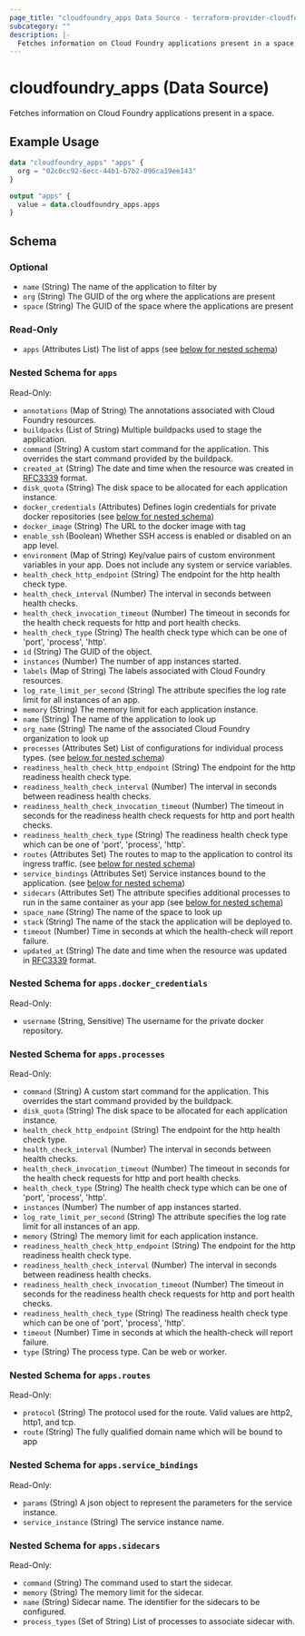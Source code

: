 ```yaml
---
page_title: "cloudfoundry_apps Data Source - terraform-provider-cloudfoundry"
subcategory: ""
description: |-
  Fetches information on Cloud Foundry applications present in a space.
---
```


# cloudfoundry_apps (Data Source)

Fetches information on Cloud Foundry applications present in a space.

## Example Usage

```terraform
data "cloudfoundry_apps" "apps" {
  org = "02c0cc92-6ecc-44b1-b7b2-096ca19ee143"
}

output "apps" {
  value = data.cloudfoundry_apps.apps
}
```

<!-- schema generated by tfplugindocs -->
## Schema

### Optional

- `name` (String) The name of the application to filter by
- `org` (String) The GUID of the org where the applications are present
- `space` (String) The GUID of the space where the applications are present

### Read-Only

- `apps` (Attributes List) The list of apps (see [below for nested schema](#nestedatt--apps))

<a id="nestedatt--apps"></a>
### Nested Schema for `apps`

Read-Only:

- `annotations` (Map of String) The annotations associated with Cloud Foundry resources.
- `buildpacks` (List of String) Multiple buildpacks used to stage the application.
- `command` (String) A custom start command for the application. This overrides the start command provided by the buildpack.
- `created_at` (String) The date and time when the resource was created in [RFC3339](https://www.ietf.org/rfc/rfc3339.txt) format.
- `disk_quota` (String) The disk space to be allocated for each application instance.
- `docker_credentials` (Attributes) Defines login credentials for private docker repositories (see [below for nested schema](#nestedatt--apps--docker_credentials))
- `docker_image` (String) The URL to the docker image with tag
- `enable_ssh` (Boolean) Whether SSH access is enabled or disabled on an app level.
- `environment` (Map of String) Key/value pairs of custom environment variables in your app. Does not include any system or service variables.
- `health_check_http_endpoint` (String) The endpoint for the http health check type.
- `health_check_interval` (Number) The interval in seconds between health checks.
- `health_check_invocation_timeout` (Number) The timeout in seconds for the health check requests for http and port health checks.
- `health_check_type` (String) The health check type which can be one of 'port', 'process', 'http'.
- `id` (String) The GUID of the object.
- `instances` (Number) The number of app instances started.
- `labels` (Map of String) The labels associated with Cloud Foundry resources.
- `log_rate_limit_per_second` (String) The attribute specifies the log rate limit for all instances of an app.
- `memory` (String) The memory limit for each application instance.
- `name` (String) The name of the application to look up
- `org_name` (String) The name of the associated Cloud Foundry organization to look up
- `processes` (Attributes Set) List of configurations for individual process types. (see [below for nested schema](#nestedatt--apps--processes))
- `readiness_health_check_http_endpoint` (String) The endpoint for the http readiness health check type.
- `readiness_health_check_interval` (Number) The interval in seconds between readiness health checks.
- `readiness_health_check_invocation_timeout` (Number) The timeout in seconds for the readiness health check requests for http and port health checks.
- `readiness_health_check_type` (String) The readiness health check type which can be one of 'port', 'process', 'http'.
- `routes` (Attributes Set) The routes to map to the application to control its ingress traffic. (see [below for nested schema](#nestedatt--apps--routes))
- `service_bindings` (Attributes Set) Service instances bound to the application. (see [below for nested schema](#nestedatt--apps--service_bindings))
- `sidecars` (Attributes Set) The attribute specifies additional processes to run in the same container as your app (see [below for nested schema](#nestedatt--apps--sidecars))
- `space_name` (String) The name of the space to look up
- `stack` (String) The name of the stack the application will be deployed to.
- `timeout` (Number) Time in seconds at which the health-check will report failure.
- `updated_at` (String) The date and time when the resource was updated in [RFC3339](https://www.ietf.org/rfc/rfc3339.txt) format.

<a id="nestedatt--apps--docker_credentials"></a>
### Nested Schema for `apps.docker_credentials`

Read-Only:

- `username` (String, Sensitive) The username for the private docker repository.


<a id="nestedatt--apps--processes"></a>
### Nested Schema for `apps.processes`

Read-Only:

- `command` (String) A custom start command for the application. This overrides the start command provided by the buildpack.
- `disk_quota` (String) The disk space to be allocated for each application instance.
- `health_check_http_endpoint` (String) The endpoint for the http health check type.
- `health_check_interval` (Number) The interval in seconds between health checks.
- `health_check_invocation_timeout` (Number) The timeout in seconds for the health check requests for http and port health checks.
- `health_check_type` (String) The health check type which can be one of 'port', 'process', 'http'.
- `instances` (Number) The number of app instances started.
- `log_rate_limit_per_second` (String) The attribute specifies the log rate limit for all instances of an app.
- `memory` (String) The memory limit for each application instance.
- `readiness_health_check_http_endpoint` (String) The endpoint for the http readiness health check type.
- `readiness_health_check_interval` (Number) The interval in seconds between readiness health checks.
- `readiness_health_check_invocation_timeout` (Number) The timeout in seconds for the readiness health check requests for http and port health checks.
- `readiness_health_check_type` (String) The readiness health check type which can be one of 'port', 'process', 'http'.
- `timeout` (Number) Time in seconds at which the health-check will report failure.
- `type` (String) The process type. Can be web or worker.


<a id="nestedatt--apps--routes"></a>
### Nested Schema for `apps.routes`

Read-Only:

- `protocol` (String) The protocol used for the route. Valid values are http2, http1, and tcp.
- `route` (String) The fully qualified domain name which will be bound to app


<a id="nestedatt--apps--service_bindings"></a>
### Nested Schema for `apps.service_bindings`

Read-Only:

- `params` (String) A json object to represent the parameters for the service instance.
- `service_instance` (String) The service instance name.


<a id="nestedatt--apps--sidecars"></a>
### Nested Schema for `apps.sidecars`

Read-Only:

- `command` (String) The command used to start the sidecar.
- `memory` (String) The memory limit for the sidecar.
- `name` (String) Sidecar name. The identifier for the sidecars to be configured.
- `process_types` (Set of String) List of processes to associate sidecar with.